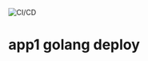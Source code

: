 ![CI/CD](https://github.com/RusYakup/app1/actions/workflows/godeploy.yml/badge.svg?branch=main)

# app1 golang deploy #



